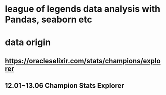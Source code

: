 # league of legends data analysis with Pandas, seaborn etc

# data origin
## https://oracleselixir.com/stats/champions/explorer
## 12.01~13.06 Champion Stats Explorer